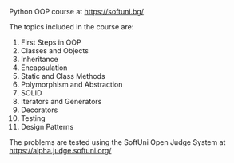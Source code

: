 Python OOP course at https://softuni.bg/

The topics included in the course are:
1. First Steps in OOP
2. Classes and Objects
3. Inheritance
4. Encapsulation
5. Static and Class Methods
6. Polymorphism and Abstraction
7. SOLID
8. Iterators and Generators
9. Decorators
10. Testing
11. Design Patterns

The problems are tested using the SoftUni Open Judge System at https://alpha.judge.softuni.org/

